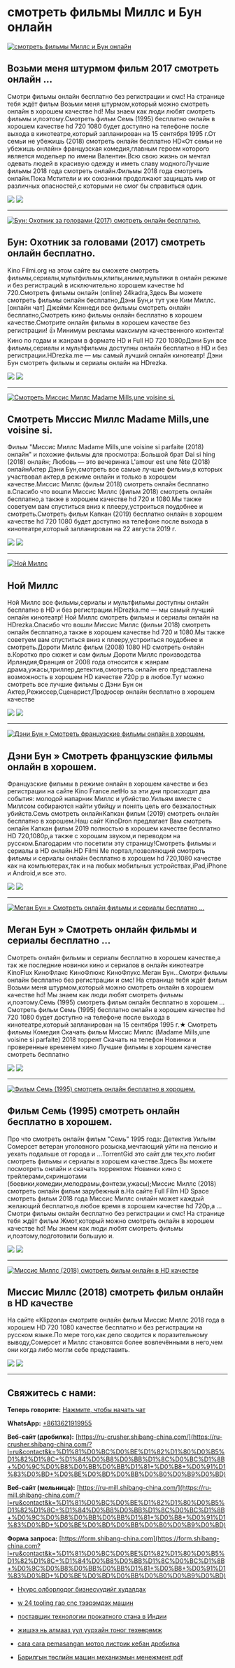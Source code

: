 # смотреть фильмы Миллс и Бун онлайн

<a href="https://swt.shibang-china.com/?l=ru&img&k=%D1%81%D0%BC%D0%BE%D1%82%D1%80%D0%B5%D1%82%D1%8C+%D1%84%D0%B8%D0%BB%D1%8C%D0%BC%D1%8B+%D0%9C%D0%B8%D0%BB%D0%BB%D1%81+%D0%B8+%D0%91%D1%83%D0%BD+%D0%BE%D0%BD%D0%BB%D0%B0%D0%B9%D0%BD" target="_blank">![смотреть фильмы Миллс и Бун онлайн](http://static.shibang-china.com/all-800x300/1494.jpg)</a>

## Возьми меня штурмом фильм 2017 смотреть онлайн …
Смотри фильмы онлайн бесплатно без регистрации и смс! На странице тебя ждёт фильм Возьми меня штурмом,который можно смотреть онлайн в хорошем качестве hd! Мы знаем как люди любят смотреть фильмы и,поэтому.Смотреть фильм Семь (1995) бесплатно онлайн в хорошем качестве hd 720 1080 будет доступно на телефоне после выхода в кинотеатре,который запланирован на 15 сентября 1995 г.От семьи не убежишь (2018) смотреть онлайн бесплатно HD&#171;От семьи не убежишь онлайн&#187; французская комедия,главным героем которого является модельер по имени Валентин.Всю свою жизнь он мечтал одевать людей в красивую одежду и иметь славу модногоЛучшие фильмы 2018 года смотреть онлайн.Фильмы 2018 года смотреть онлайн.Пока Мстители и их союзники продолжают защищать мир от различных опасностей,с которыми не смог бы справиться один.


<a href="https://whatsapp.shibangsoft.com/WhatsApp.php" target="_blank" title="WhatsApp">![](http://static.shibang-china.com/icon/whatsapp.png)</a> <a href="https://swt.shibang-china.com/?l=ru&icon&k=%D1%81%D0%BC%D0%BE%D1%82%D1%80%D0%B5%D1%82%D1%8C+%D1%84%D0%B8%D0%BB%D1%8C%D0%BC%D1%8B+%D0%9C%D0%B8%D0%BB%D0%BB%D1%81+%D0%B8+%D0%91%D1%83%D0%BD+%D0%BE%D0%BD%D0%BB%D0%B0%D0%B9%D0%BD" target="_blank">![](http://static.shibang-china.com/icon/chat-ru.png)</a>

---

<a href="https://swt.shibang-china.com/?l=ru&img&k=%D1%81%D0%BC%D0%BE%D1%82%D1%80%D0%B5%D1%82%D1%8C+%D1%84%D0%B8%D0%BB%D1%8C%D0%BC%D1%8B+%D0%9C%D0%B8%D0%BB%D0%BB%D1%81+%D0%B8+%D0%91%D1%83%D0%BD+%D0%BE%D0%BD%D0%BB%D0%B0%D0%B9%D0%BD" target="_blank">![Бун: Охотник за головами (2017) смотреть онлайн бесплатно.](http://static.shibang-china.com/all-800x300/71.jpg)</a>

## Бун: Охотник за головами (2017) смотреть онлайн бесплатно.
Kino Filmi.org на этом сайте вы сможете смотреть фильмы,сериалы,мультфильмы,клипы,аниме,мультики в онлайн режиме и без регистраций в исключительно хорошем качестве hd 720.Смотреть фильмы онлайн (online) 24kadra,Здесь Вы можете смотреть фильмы онлайн бесплатно,Дэни Бун,и тут уже Ким Миллс.[онлайн чат] Джейми Кеннеди все фильмы смотреть онлайн бесплатно,Смотреть кино фильмы онлайн бесплатно в хорошем качестве.Смотрите онлайн фильмы в хорошем качестве без регистрации! 👍 Минимум рекламы максимум качественного контента! Кино по годам и жанрам в формате HD и Full HD 720 1080pДэни Бун все фильмы,сериалы и мультфильмы доступны онлайн бесплатно в HD и без регистрации.HDrezka.me — мы самый лучший онлайн кинотеатр! Дэни Бун смотреть фильмы и сериалы онлайн на HDrezka.


<a href="https://whatsapp.shibangsoft.com/WhatsApp.php" target="_blank" title="WhatsApp">![](http://static.shibang-china.com/icon/whatsapp.png)</a> <a href="https://swt.shibang-china.com/?l=ru&icon&k=%D1%81%D0%BC%D0%BE%D1%82%D1%80%D0%B5%D1%82%D1%8C+%D1%84%D0%B8%D0%BB%D1%8C%D0%BC%D1%8B+%D0%9C%D0%B8%D0%BB%D0%BB%D1%81+%D0%B8+%D0%91%D1%83%D0%BD+%D0%BE%D0%BD%D0%BB%D0%B0%D0%B9%D0%BD" target="_blank">![](http://static.shibang-china.com/icon/chat-ru.png)</a>

---

<a href="https://swt.shibang-china.com/?l=ru&img&k=%D1%81%D0%BC%D0%BE%D1%82%D1%80%D0%B5%D1%82%D1%8C+%D1%84%D0%B8%D0%BB%D1%8C%D0%BC%D1%8B+%D0%9C%D0%B8%D0%BB%D0%BB%D1%81+%D0%B8+%D0%91%D1%83%D0%BD+%D0%BE%D0%BD%D0%BB%D0%B0%D0%B9%D0%BD" target="_blank">![Смотреть Миссис Миллс Madame Mills,une voisine si.](http://static.shibang-china.com/all-800x300/1321.jpg)</a>

## Смотреть Миссис Миллс Madame Mills,une voisine si.
Фильм &quot;Миссис Миллс Madame Mills,une voisine si parfaite (2018) онлайн&quot; и похожие фильмы для просмотра:.Большой брат Dai si hing (2018) онлайн; Любовь — это вечеринка L'amour est une f&#234;te (2018) онлайнАктер Дэни Бун,смотреть все самые лучшие фильмы,в которых участвовал актер,в режиме онлайн и только в хорошем качестве.Миссис Миллс (фильм 2018) смотреть онлайн бесплатно в.Спасибо что вошли Миссис Миллс (фильм 2018) смотреть онлайн бесплатно,а также в хорошем качестве hd 720 и 1080.Мы также советуем вам спуститься вниз к плееру,устроиться поудобнее и смотреть.Смотреть фильм Капкан (2019) бесплатно онлайн в хорошем качестве hd 720 1080 будет доступно на телефоне после выхода в кинотеатре,который запланирован на 22 августа 2019 г.


<a href="https://whatsapp.shibangsoft.com/WhatsApp.php" target="_blank" title="WhatsApp">![](http://static.shibang-china.com/icon/whatsapp.png)</a> <a href="https://swt.shibang-china.com/?l=ru&icon&k=%D1%81%D0%BC%D0%BE%D1%82%D1%80%D0%B5%D1%82%D1%8C+%D1%84%D0%B8%D0%BB%D1%8C%D0%BC%D1%8B+%D0%9C%D0%B8%D0%BB%D0%BB%D1%81+%D0%B8+%D0%91%D1%83%D0%BD+%D0%BE%D0%BD%D0%BB%D0%B0%D0%B9%D0%BD" target="_blank">![](http://static.shibang-china.com/icon/chat-ru.png)</a>

---

<a href="https://swt.shibang-china.com/?l=ru&img&k=%D1%81%D0%BC%D0%BE%D1%82%D1%80%D0%B5%D1%82%D1%8C+%D1%84%D0%B8%D0%BB%D1%8C%D0%BC%D1%8B+%D0%9C%D0%B8%D0%BB%D0%BB%D1%81+%D0%B8+%D0%91%D1%83%D0%BD+%D0%BE%D0%BD%D0%BB%D0%B0%D0%B9%D0%BD" target="_blank">![Ной Миллс](http://static.shibang-china.com/all-800x300/917.jpg)</a>

## Ной Миллс
Ной Миллс все фильмы,сериалы и мультфильмы доступны онлайн бесплатно в HD и без регистрации.HDrezka.me — мы самый лучший онлайн кинотеатр! Ной Миллс смотреть фильмы и сериалы онлайн на HDrezka.Спасибо что вошли Миссис Миллс (фильм 2018) смотреть онлайн бесплатно,а также в хорошем качестве hd 720 и 1080.Мы также советуем вам спуститься вниз к плееру,устроиться поудобнее и смотреть.Дороти Миллс фильм (2008) 1080 HD смотреть онлайн в.Коротко про сюжет и сам фильм Дороти Миллс производства Ирландия,Франция от 2008 года относится к жанрам драма,ужасы,триллер,детектив,смотреть онлайн его представлена возможность в хорошем HD качестве 720p p в любое.Тут можно смотреть все лучшие фильмы с Дэни Бун он Актер,Режиссер,Сценарист,Продюсер онлайн бесплатно в хорошем качестве


<a href="https://whatsapp.shibangsoft.com/WhatsApp.php" target="_blank" title="WhatsApp">![](http://static.shibang-china.com/icon/whatsapp.png)</a> <a href="https://swt.shibang-china.com/?l=ru&icon&k=%D1%81%D0%BC%D0%BE%D1%82%D1%80%D0%B5%D1%82%D1%8C+%D1%84%D0%B8%D0%BB%D1%8C%D0%BC%D1%8B+%D0%9C%D0%B8%D0%BB%D0%BB%D1%81+%D0%B8+%D0%91%D1%83%D0%BD+%D0%BE%D0%BD%D0%BB%D0%B0%D0%B9%D0%BD" target="_blank">![](http://static.shibang-china.com/icon/chat-ru.png)</a>

---

<a href="https://swt.shibang-china.com/?l=ru&img&k=%D1%81%D0%BC%D0%BE%D1%82%D1%80%D0%B5%D1%82%D1%8C+%D1%84%D0%B8%D0%BB%D1%8C%D0%BC%D1%8B+%D0%9C%D0%B8%D0%BB%D0%BB%D1%81+%D0%B8+%D0%91%D1%83%D0%BD+%D0%BE%D0%BD%D0%BB%D0%B0%D0%B9%D0%BD" target="_blank">![Дэни Бун &#187; Смотреть французские фильмы онлайн в хорошем.](http://static.shibang-china.com/all-800x300/477.jpg)</a>

## Дэни Бун &#187; Смотреть французские фильмы онлайн в хорошем.
Французские фильмы в режиме онлайн в хорошем качестве и без регистрации на сайте Kino France.netНо за эти дни происходят два события: молодой напарник Миллс и убийство.Уильям вместе с Миллсом собираются найти убийцу и понять цель его безжалостных убийств.Семь смотреть онлайнКапкан фильм (2019) смотреть онлайн бесплатно в хорошем.Наш сайт KinoDron предлагает Вам смотреть онлайн Капкан фильм 2019 полностью в хорошем качестве бесплатно HD 720,1080p,а также с хорошим звуком,и переводом на русском.Благодарим что посетили эту страницу!Смотреть фильмы и сериалы в HD онлайн.HD Filmi Me портал,позволяющий смотреть фильмы и сериалы онлайн бесплатно в хорошем hd 720,1080 качестве как на компьютерах,так и на любых мобильных устройствах,iPad,iPhone и Android,и все это.


<a href="https://whatsapp.shibangsoft.com/WhatsApp.php" target="_blank" title="WhatsApp">![](http://static.shibang-china.com/icon/whatsapp.png)</a> <a href="https://swt.shibang-china.com/?l=ru&icon&k=%D1%81%D0%BC%D0%BE%D1%82%D1%80%D0%B5%D1%82%D1%8C+%D1%84%D0%B8%D0%BB%D1%8C%D0%BC%D1%8B+%D0%9C%D0%B8%D0%BB%D0%BB%D1%81+%D0%B8+%D0%91%D1%83%D0%BD+%D0%BE%D0%BD%D0%BB%D0%B0%D0%B9%D0%BD" target="_blank">![](http://static.shibang-china.com/icon/chat-ru.png)</a>

---

<a href="https://swt.shibang-china.com/?l=ru&img&k=%D1%81%D0%BC%D0%BE%D1%82%D1%80%D0%B5%D1%82%D1%8C+%D1%84%D0%B8%D0%BB%D1%8C%D0%BC%D1%8B+%D0%9C%D0%B8%D0%BB%D0%BB%D1%81+%D0%B8+%D0%91%D1%83%D0%BD+%D0%BE%D0%BD%D0%BB%D0%B0%D0%B9%D0%BD" target="_blank">![Меган Бун &#187; Смотреть онлайн фильмы и сериалы бесплатно …](http://static.shibang-china.com/all-800x300/67.jpg)</a>

## Меган Бун &#187; Смотреть онлайн фильмы и сериалы бесплатно …
Смотреть онлайн фильмы и сериалы бесплатно в хорошем качестве,а так же последние новинки кино и сериалов в онлайн кинотеатре KinoFlux КиноФлакс КиноФлюкс КиноФлукс.Меган Бун…Смотри фильмы онлайн бесплатно без регистрации и смс! На странице тебя ждёт фильм Возьми меня штурмом,который можно смотреть онлайн в хорошем качестве hd! Мы знаем как люди любят смотреть фильмы и,поэтому.Семь (1995) смотреть фильм онлайн бесплатно в хорошем …Смотреть фильм Семь (1995) бесплатно онлайн в хорошем качестве hd 720 1080 будет доступно на телефоне после выхода в кинотеатре,который запланирован на 15 сентября 1995 г.★ Смотреть фильмы Комедия Скачать фильм Миссис Миллс (Madame Mills,une voisine si parfaite) 2018 торрент Скачать на телефон Новинки и проверенные временем кино Лучшие фильмы в хорошем качестве смотреть бесплатно


<a href="https://whatsapp.shibangsoft.com/WhatsApp.php" target="_blank" title="WhatsApp">![](http://static.shibang-china.com/icon/whatsapp.png)</a> <a href="https://swt.shibang-china.com/?l=ru&icon&k=%D1%81%D0%BC%D0%BE%D1%82%D1%80%D0%B5%D1%82%D1%8C+%D1%84%D0%B8%D0%BB%D1%8C%D0%BC%D1%8B+%D0%9C%D0%B8%D0%BB%D0%BB%D1%81+%D0%B8+%D0%91%D1%83%D0%BD+%D0%BE%D0%BD%D0%BB%D0%B0%D0%B9%D0%BD" target="_blank">![](http://static.shibang-china.com/icon/chat-ru.png)</a>

---

<a href="https://swt.shibang-china.com/?l=ru&img&k=%D1%81%D0%BC%D0%BE%D1%82%D1%80%D0%B5%D1%82%D1%8C+%D1%84%D0%B8%D0%BB%D1%8C%D0%BC%D1%8B+%D0%9C%D0%B8%D0%BB%D0%BB%D1%81+%D0%B8+%D0%91%D1%83%D0%BD+%D0%BE%D0%BD%D0%BB%D0%B0%D0%B9%D0%BD" target="_blank">![Фильм Семь (1995) смотреть онлайн бесплатно в хорошем.](http://static.shibang-china.com/all-800x300/951.jpg)</a>

## Фильм Семь (1995) смотреть онлайн бесплатно в хорошем.
Про что смотреть онлайн фильм &quot;Семь&quot; 1995 года: Детектив Уильям Сомерсет ветеран уголовного розыска,мечтающий уйти на пенсию и уехать подальше от города и …TorrentGid это сайт для тех,кто любит смотреть фильмы и сериалы в хорошем качестве.Здесь Вы можете посмотреть онлайн и скачать торрентом: Новинки кино с трейлерами,скриншотами (боевики,комедии,мелодрамы,фэнтези,ужасы);Миссис Миллс (2018) смотреть онлайн фильм зарубежный в.На сайте Full Film HD Space смотреть фильм 2018 года Миссис Миллс онлайн может каждый желающий бесплатно,в любое время в хорошем качестве hd 720p,а …Смотри фильмы онлайн бесплатно без регистрации и смс! На странице тебя ждёт фильм Жмот,который можно смотреть онлайн в хорошем качестве hd! Мы знаем как люди любят смотреть фильмы и,поэтому,подготовили большую и.


<a href="https://whatsapp.shibangsoft.com/WhatsApp.php" target="_blank" title="WhatsApp">![](http://static.shibang-china.com/icon/whatsapp.png)</a> <a href="https://swt.shibang-china.com/?l=ru&icon&k=%D1%81%D0%BC%D0%BE%D1%82%D1%80%D0%B5%D1%82%D1%8C+%D1%84%D0%B8%D0%BB%D1%8C%D0%BC%D1%8B+%D0%9C%D0%B8%D0%BB%D0%BB%D1%81+%D0%B8+%D0%91%D1%83%D0%BD+%D0%BE%D0%BD%D0%BB%D0%B0%D0%B9%D0%BD" target="_blank">![](http://static.shibang-china.com/icon/chat-ru.png)</a>

---

<a href="https://swt.shibang-china.com/?l=ru&img&k=%D1%81%D0%BC%D0%BE%D1%82%D1%80%D0%B5%D1%82%D1%8C+%D1%84%D0%B8%D0%BB%D1%8C%D0%BC%D1%8B+%D0%9C%D0%B8%D0%BB%D0%BB%D1%81+%D0%B8+%D0%91%D1%83%D0%BD+%D0%BE%D0%BD%D0%BB%D0%B0%D0%B9%D0%BD" target="_blank">![Миссис Миллс (2018) смотреть фильм онлайн в HD качестве](http://static.shibang-china.com/all-800x300/13.jpg)</a>

## Миссис Миллс (2018) смотреть фильм онлайн в HD качестве
На сайте &#171;Klipzona&#187; смотрите онлайн фильм Миссис Миллс 2018 года в хорошем HD 720 1080 качестве бесплатно и без регистрации на русском языке.По мере того,как дело сводится к поразительному выводу,Сомерсет и Миллс становятся более вовлечёнными в него,чем они когда либо могли себе представить.

<a href="https://whatsapp.shibangsoft.com/WhatsApp.php" target="_blank" title="WhatsApp">![](http://static.shibang-china.com/icon/whatsapp.png)</a> <a href="https://swt.shibang-china.com/?l=ru&icon&k=%D1%81%D0%BC%D0%BE%D1%82%D1%80%D0%B5%D1%82%D1%8C+%D1%84%D0%B8%D0%BB%D1%8C%D0%BC%D1%8B+%D0%9C%D0%B8%D0%BB%D0%BB%D1%81+%D0%B8+%D0%91%D1%83%D0%BD+%D0%BE%D0%BD%D0%BB%D0%B0%D0%B9%D0%BD" target="_blank">![](http://static.shibang-china.com/icon/chat-ru.png)</a>

---
## Свяжитесь с нами:

**Теперь говорите:** [Нажмите, чтобы начать чат](https://swt.shibang-china.com?l=ru&contact&k=%D1%81%D0%BC%D0%BE%D1%82%D1%80%D0%B5%D1%82%D1%8C+%D1%84%D0%B8%D0%BB%D1%8C%D0%BC%D1%8B+%D0%9C%D0%B8%D0%BB%D0%BB%D1%81+%D0%B8+%D0%91%D1%83%D0%BD+%D0%BE%D0%BD%D0%BB%D0%B0%D0%B9%D0%BD)

**WhatsApp:**  [+8613621919955](https://whatsapp.shibangsoft.com/WhatsApp.php)

**Веб-сайт (дробилка):** [https://ru-crusher.shibang-china.com/](https://ru-crusher.shibang-china.com/?l=ru&contact&k=%D1%81%D0%BC%D0%BE%D1%82%D1%80%D0%B5%D1%82%D1%8C+%D1%84%D0%B8%D0%BB%D1%8C%D0%BC%D1%8B+%D0%9C%D0%B8%D0%BB%D0%BB%D1%81+%D0%B8+%D0%91%D1%83%D0%BD+%D0%BE%D0%BD%D0%BB%D0%B0%D0%B9%D0%BD)

**Веб-сайт (мельница):** [https://ru-mill.shibang-china.com/](https://ru-mill.shibang-china.com/?l=ru&contact&k=%D1%81%D0%BC%D0%BE%D1%82%D1%80%D0%B5%D1%82%D1%8C+%D1%84%D0%B8%D0%BB%D1%8C%D0%BC%D1%8B+%D0%9C%D0%B8%D0%BB%D0%BB%D1%81+%D0%B8+%D0%91%D1%83%D0%BD+%D0%BE%D0%BD%D0%BB%D0%B0%D0%B9%D0%BD)

**Форма запроса:** [https://form.shibang-china.com](https://form.shibang-china.com?l=ru&contact&k=%D1%81%D0%BC%D0%BE%D1%82%D1%80%D0%B5%D1%82%D1%8C+%D1%84%D0%B8%D0%BB%D1%8C%D0%BC%D1%8B+%D0%9C%D0%B8%D0%BB%D0%BB%D1%81+%D0%B8+%D0%91%D1%83%D0%BD+%D0%BE%D0%BD%D0%BB%D0%B0%D0%B9%D0%BD)

* [Нүүрс олборлодог бизнесүүдийг худалдах](../128/%D0%9D%D2%AF%D2%AF%D1%80%D1%81%20%D0%BE%D0%BB%D0%B1%D0%BE%D1%80%D0%BB%D0%BE%D0%B4%D0%BE%D0%B3%20%D0%B1%D0%B8%D0%B7%D0%BD%D0%B5%D1%81%D2%AF%D2%AF%D0%B4%D0%B8%D0%B9%D0%B3%20%D1%85%D1%83%D0%B4%D0%B0%D0%BB%D0%B4%D0%B0%D1%85.md)

* [w 24 tooling гар cnc тээрэмдэх машин](../128/w%2024%20tooling%20%D0%B3%D0%B0%D1%80%20cnc%20%D1%82%D1%8D%D1%8D%D1%80%D1%8D%D0%BC%D0%B4%D1%8D%D1%85%20%D0%BC%D0%B0%D1%88%D0%B8%D0%BD.md)

* [поставщик технологии прокатного стана в Индии](../126/%D0%BF%D0%BE%D1%81%D1%82%D0%B0%D0%B2%D1%89%D0%B8%D0%BA%20%D1%82%D0%B5%D1%85%D0%BD%D0%BE%D0%BB%D0%BE%D0%B3%D0%B8%D0%B8%20%D0%BF%D1%80%D0%BE%D0%BA%D0%B0%D1%82%D0%BD%D0%BE%D0%B3%D0%BE%20%D1%81%D1%82%D0%B0%D0%BD%D0%B0%20%D0%B2%20%D0%98%D0%BD%D0%B4%D0%B8%D0%B8.md)

* [жишээ нь алмааз уул уурхайн тоног төхөөрөмж](../127/%D0%B6%D0%B8%D1%88%D1%8D%D1%8D%20%D0%BD%D1%8C%20%D0%B0%D0%BB%D0%BC%D0%B0%D0%B0%D0%B7%20%D1%83%D1%83%D0%BB%20%D1%83%D1%83%D1%80%D1%85%D0%B0%D0%B9%D0%BD%20%D1%82%D0%BE%D0%BD%D0%BE%D0%B3%20%D1%82%D3%A9%D1%85%D3%A9%D3%A9%D1%80%D3%A9%D0%BC%D0%B6.md)

* [cara cara pemasangan мотор листрик кебан дробилка](../130/cara%20cara%20pemasangan%20%D0%BC%D0%BE%D1%82%D0%BE%D1%80%20%D0%BB%D0%B8%D1%81%D1%82%D1%80%D0%B8%D0%BA%20%D0%BA%D0%B5%D0%B1%D0%B0%D0%BD%20%D0%B4%D1%80%D0%BE%D0%B1%D0%B8%D0%BB%D0%BA%D0%B0.md)

* [Барилгын төслийн машин механизмын менежмент pdf](../126/%D0%91%D0%B0%D1%80%D0%B8%D0%BB%D0%B3%D1%8B%D0%BD%20%D1%82%D3%A9%D1%81%D0%BB%D0%B8%D0%B9%D0%BD%20%D0%BC%D0%B0%D1%88%D0%B8%D0%BD%20%D0%BC%D0%B5%D1%85%D0%B0%D0%BD%D0%B8%D0%B7%D0%BC%D1%8B%D0%BD%20%D0%BC%D0%B5%D0%BD%D0%B5%D0%B6%D0%BC%D0%B5%D0%BD%D1%82%20pdf.md)
